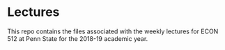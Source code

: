 # Lectures

This repo contains the files associated with the weekly lectures for ECON 512 at Penn State for the 2018-19 academic year. 


